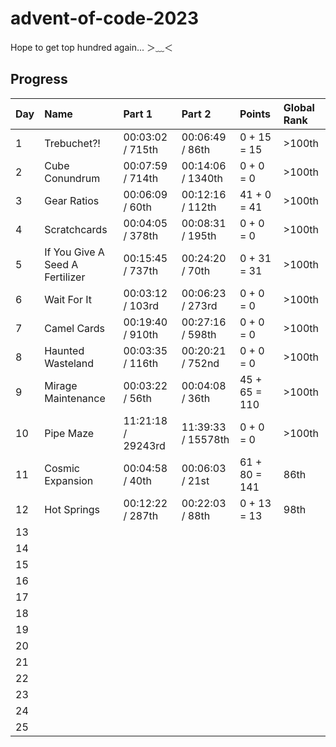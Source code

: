 # advent-of-code-2023

Hope to get top hundred again... ＞﹏＜

## Progress

| Day | Name                            | Part 1             | Part 2             | Points        | Global Rank |
| --- | :------------------------------ | :----------------- | :----------------- | :------------ | :---------- |
| 1   | Trebuchet?!                     | 00:03:02 / 715th   | 00:06:49 / 86th    | 0 + 15 = 15   | >100th      |
| 2   | Cube Conundrum                  | 00:07:59 / 714th   | 00:14:06 / 1340th  | 0 + 0 = 0     | >100th      |
| 3   | Gear Ratios                     | 00:06:09 / 60th    | 00:12:16 / 112th   | 41 + 0 = 41   | >100th      |
| 4   | Scratchcards                    | 00:04:05 / 378th   | 00:08:31 / 195th   | 0 + 0 = 0     | >100th      |
| 5   | If You Give A Seed A Fertilizer | 00:15:45 / 737th   | 00:24:20 / 70th    | 0 + 31 = 31   | >100th      |
| 6   | Wait For It                     | 00:03:12 / 103rd   | 00:06:23 / 273rd   | 0 + 0 = 0     | >100th      |
| 7   | Camel Cards                     | 00:19:40 / 910th   | 00:27:16 / 598th   | 0 + 0 = 0     | >100th      |
| 8   | Haunted Wasteland               | 00:03:35 / 116th   | 00:20:21 / 752nd   | 0 + 0 = 0     | >100th      |
| 9   | Mirage Maintenance              | 00:03:22 / 56th    | 00:04:08 / 36th    | 45 + 65 = 110 | >100th      |
| 10  | Pipe Maze                       | 11:21:18 / 29243rd | 11:39:33 / 15578th | 0 + 0 = 0     | >100th      |
| 11  | Cosmic Expansion                | 00:04:58 / 40th    | 00:06:03 / 21st    | 61 + 80 = 141 | 86th        |
| 12  | Hot Springs                     | 00:12:22 / 287th   | 00:22:03 / 88th    | 0 + 13 = 13   | 98th        |
| 13  |                                 |                    |                    |               |             |
| 14  |                                 |                    |                    |               |             |
| 15  |                                 |                    |                    |               |             |
| 16  |                                 |                    |                    |               |             |
| 17  |                                 |                    |                    |               |             |
| 18  |                                 |                    |                    |               |             |
| 19  |                                 |                    |                    |               |             |
| 20  |                                 |                    |                    |               |             |
| 21  |                                 |                    |                    |               |             |
| 22  |                                 |                    |                    |               |             |
| 23  |                                 |                    |                    |               |             |
| 24  |                                 |                    |                    |               |             |
| 25  |                                 |                    |                    |               |             |
